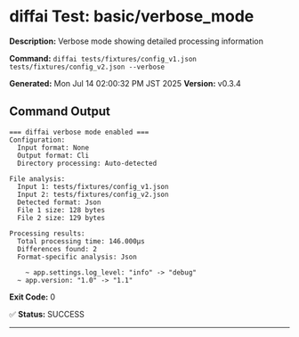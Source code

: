 # diffai Test: basic/verbose_mode

**Description:** Verbose mode showing detailed processing information

**Command:** `diffai tests/fixtures/config_v1.json tests/fixtures/config_v2.json --verbose`

**Generated:** Mon Jul 14 02:00:32 PM JST 2025
**Version:** v0.3.4

## Command Output

```
=== diffai verbose mode enabled ===
Configuration:
  Input format: None
  Output format: Cli
  Directory processing: Auto-detected

File analysis:
  Input 1: tests/fixtures/config_v1.json
  Input 2: tests/fixtures/config_v2.json
  Detected format: Json
  File 1 size: 128 bytes
  File 2 size: 129 bytes

Processing results:
  Total processing time: 146.000µs
  Differences found: 2
  Format-specific analysis: Json

    ~ app.settings.log_level: "info" -> "debug"
  ~ app.version: "1.0" -> "1.1"
```

**Exit Code:** 0

✅ **Status:** SUCCESS

---
